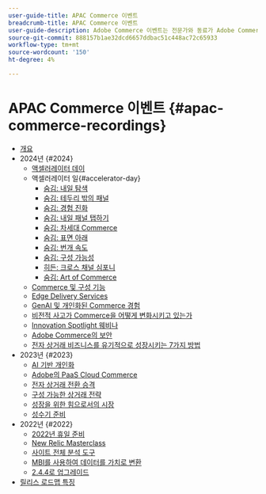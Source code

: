 ```yaml
---
user-guide-title: APAC Commerce 이벤트
breadcrumb-title: APAC Commerce 이벤트
user-guide-description: Adobe Commerce 이벤트는 전문가와 동료가 Adobe Commerce 사용 방법에 대한 생각과 아이디어를 공유한 비디오 라이브러리입니다.
source-git-commit: 888157b1ae32dcd6657ddbac51c448ac72c65933
workflow-type: tm+mt
source-wordcount: '150'
ht-degree: 4%

---
```



# APAC Commerce 이벤트 {#apac-commerce-recordings}

+ [개요](overview.md)
+ 2024년 {#2024}
   + [액셀러레이터 데이](2024/accelerator-day/overview.md)
   + 액셀러레이터 일{#accelerator-day}
      + [숨김: 내일 탐색](./2024/accelerator-day/navigating-tomorrow.md)
      + [숨김: 테두리 밖의 패널](./2024/accelerator-day/panel-beyond-borders.md)
      + [숨김: 경험 진화](./2024/accelerator-day/experience-evolution.md)
      + [숨김: 내일 패널 탭하기](./2024/accelerator-day/panel-tapping-into-tomorrow.md)
      + [숨김: 차세대 Commerce](./2024/accelerator-day/next-gen-commerce.md)
      + [숨김: 표면 아래](./2024/accelerator-day/beneath-the-surface.md)
      + [숨김: 번개 속도](./2024/accelerator-day/lightning-speed.md)
      + [숨김: 구성 가능성](./2024/accelerator-day/composability.md)
      + [히든: 크로스 채널 심포니](./2024/accelerator-day/cross-channel-symphony.md)
      + [숨김: Art of Commerce](./2024/accelerator-day/the-art-of-commerce.md)
   + [Commerce 및 구성 기능](2024/commerce-and-composability.md)
   + [Edge Delivery Services](2024/edge-delivery-services.md)
   + [GenAI 및 개인화된 Commerce 경험](2024/personalised-commerce-experiences.md)
   + [비전적 사고가 Commerce을 어떻게 변화시키고 있는가](2024/visionary-thinking.md)
   + [Innovation Spotlight 웨비나](2024/innovation-spotlight.md)
   + [Adobe Commerce의 보안](2024/security-overview.md)
   + [전자 상거래 비즈니스를 유기적으로 성장시키는 7가지 방법](2024/grow-ecommerce-business.md)
+ 2023년 {#2023}
   + [AI 기반 개인화](2023/ai-personalisation.md)
   + [Adobe의 PaaS Cloud Commerce](2023/adobes-paas-cloud-commerce.md)
   + [전자 상거래 전환 승격](2023/ecommerce-conversions.md)
   + [구성 가능한 상거래 전략](2023/composable-commerce.md)
   + [성장을 위한 힘으로서의 시장](2023/marketplaces.md)
   + [성수기 준비](2023/peak-season-prep.md)
+ 2022년 {#2022}
   + [2022년 휴일 준비](2022/holiday.md)
   + [New Relic Masterclass](2022/new-relic.md)
   + [사이트 전체 분석 도구](2022/analysis-tool.md)
   + [MBI를 사용하여 데이터를 가치로 변환](2022/mbi.md)
   + [2.4.4로 업그레이드](2022/upgrade.md)
+ [릴리스 로드맵 특징](release-highlights.md)

<!--+ Commerce Events {#commerce-events}
  + [Overview](commerce-events/overview.md)
  + 2022 {#2022}
    + [Top Tips and Tricks for Adobe Campaign Standard](customer-journeys/2022/tips-and-tricks.md)
    + [Develop and customize data models in Adobe [!DNL Campaign Classic]](customer-journeys/2022/data-models.md)

+ Data and insights {#commerce-release-updates}
  + [Overview](commerce-release-updates/overview.md)
  + 2022 {#2022}
    + [Innovations and trends](data-and-insights/2022/innovations.md)
    + [Sensei and Analysis Workspace](data-and-insights/2022/sensei.md)
    + [Personalize and automate with Adobe Target](data-and-insights/2022/personalize.md)
    + [Analytics and Target applications for Mobile and Apps](data-and-insights/2022/mobile-and-apps.md)
    + [Cross Device Analytics and Customer Journey Analytics](data-and-insights/2022/cross-device-analytics.md) -->
